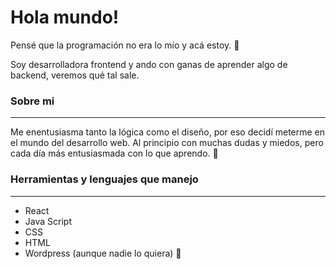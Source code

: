 # Hola mundo!

Pensé que la programación no era lo mío y acá estoy. :muscle:

Soy desarrolladora frontend y ando con ganas de aprender algo de backend, veremos qué tal sale.


### Sobre mi
-----

Me enentusiasma tanto la lógica como el diseño, por eso decidí meterme en el mundo del desarrollo web. Al principio con muchas dudas y miedos, pero cada día más entusiasmada con lo que aprendo. :purple_heart:

### Herramientas y lenguajes que manejo
-----
- React
- Java Script
- CSS
- HTML
- Wordpress (aunque nadie lo quiera) :see_no_evil:	

